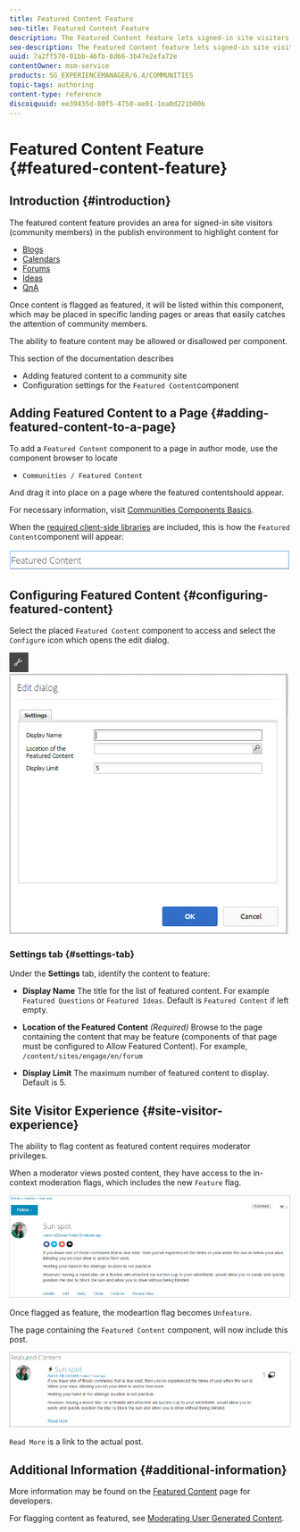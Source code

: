 ```yaml
---
title: Featured Content Feature
seo-title: Featured Content Feature
description: The Featured Content feature lets signed-in site visitors highlight content 
seo-description: The Featured Content feature lets signed-in site visitors highlight content 
uuid: 7a2ff570-01bb-46fb-8d66-3b47e2efa72e
contentOwner: msm-service
products: SG_EXPERIENCEMANAGER/6.4/COMMUNITIES
topic-tags: authoring
content-type: reference
discoiquuid: ee39435d-80f5-4758-ae01-1ea0d221b00b
---
```


# Featured Content Feature {#featured-content-feature}

## Introduction {#introduction}

The featured content feature provides an area for signed-in site visitors (community members) in the publish environment to highlight content for

* [Blogs](blog-feature.md)
* [Calendars](calendar.md)
* [Forums](forum.md)
* [Ideas](ideation-feature.md)
* [QnA](working-with-qna.md)

Once content is flagged as featured, it will be listed within this component, which may be placed in specific landing pages or areas that easily catches the attention of community members.

The ability to feature content may be allowed or disallowed per component.

This section of the documentation describes

* Adding featured content to a community site
* Configuration settings for the `Featured Content`component

## Adding Featured Content to a Page {#adding-featured-content-to-a-page}

To add a `Featured Content` component to a page in author mode, use the component browser to locate

* `Communities / Featured Content`

And drag it into place on a page where the featured contentshould appear.

For necessary information, visit [Communities Components Basics](basics.md).

When the [required client-side libraries](essentials-featured.md#essentials-for-client-side) are included, this is how the `Featured Content`component will appear:

![chlimage_1-13](assets/chlimage_1-13.png)

## Configuring Featured Content {#configuring-featured-content}

Select the placed `Featured Content` component to access and select the `Configure` icon which opens the edit dialog.

![chlimage_1-14](assets/chlimage_1-14.png) ![chlimage_1-15](assets/chlimage_1-15.png)

### Settings tab {#settings-tab}

Under the **Settings** tab, identify the content to feature:

* **Display Name** 
  The title for the list of featured content. For example `Featured Questions` or `Featured Ideas`. Default is `Featured Content` if left empty.

* **Location of the Featured Content** 
  *(Required)* Browse to the page containing the content that may be feature (components of that page must be configured to Allow Featured Content). For example, `/content/sites/engage/en/forum`

* **Display Limit** 
  The maximum number of featured content to display. Default is 5.

## Site Visitor Experience {#site-visitor-experience}

The ability to flag content as featured content requires moderator privileges.

When a moderator views posted content, they have access to the in-context moderation flags, which includes the new `Feature` flag.

![chlimage_1-16](assets/chlimage_1-16.png)

Once flagged as feature, the modeartion flag becomes `Unfeature`.

The page containing the `Featured Content` component, will now include this post.

![chlimage_1-17](assets/chlimage_1-17.png)

`Read More` is a link to the actual post.

## Additional Information {#additional-information}

More information may be found on the [Featured Content](essentials-featured.md) page for developers.

For flagging content as featured, see [Moderating User Generated Content](moderate-ugc.md).
